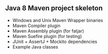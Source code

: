 ## Java 8 Maven project skeleton

 * Windows and Unix Maven Wrapper binaries
 * Maven Compiler plugin
 * Maven Assembly plugin (for fatjar)
 * Maven Suefire plugin (for testing)
 * JUnit + AssertJ + Mockito dependencies
 * Example Java classes